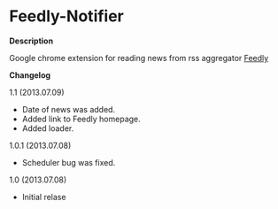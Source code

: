 Feedly-Notifier
===============

**Description**

Google chrome extension for reading news from rss aggregator [Feedly](http://www.feedly.com)

**Changelog**

1.1 (2013.07.09)

* Date of news was added.
* Added link to Feedly homepage.
* Added loader.

1.0.1 (2013.07.08)

* Scheduler bug was fixed.

1.0 (2013.07.08)

* Initial relase